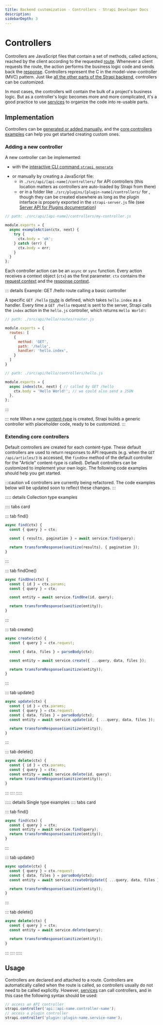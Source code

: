 ```yaml
---
title: Backend customization - Controllers - Strapi Developer Docs
description:
sidebarDepth: 3
---
```


<!-- TODO: update SEO -->

# Controllers

Controllers are JavaScript files that contain a set of methods, called actions, reached by the client according to the requested [route](/developer-docs/latest/development/backend-customization/routes.md). Whenever a client requests the route, the action performs the business logic code and sends back the [response](/developer-docs/latest/development/backend-customization#responses). Controllers represent the C in the model-view-controller (MVC) pattern. Just like [all the other parts of the Strapi backend](/developer-docs/latest/development/backend-customization.md), controllers can be customized.

In most cases, the controllers will contain the bulk of a project's business logic. But as a controller's logic becomes more and more complicated, it's a good practice to use [services](/developer-docs/latest/development/backend-customization/services.md) to organize the code into re-usable parts.
<!-- TODO: remove this comment — the links above will work only when merged with PRs #450 and #446 -->

## Implementation

Controllers can be [generated or added manually](#adding-a-new-controller), and the [core controllers examples](#extending-core-controllers) can help you get started creating custom ones.

### Adding a new controller

A new controller can be implemented:

- with the [interactive CLI command `strapi generate`](/developer-docs/latest/developer-resources/cli/CLI.md#strapi-generate)
<!-- TODO: update CLI documentation with the new interactive `strapi generate` -->
- or manually by creating a JavaScript file:
  - in `./src/api/[api-name]/controllers/` for API controllers (this location matters as controllers are auto-loaded by Strapi from there)
  - or in a folder like `./src/plugins/[plugin-name]/controllers/` for , though they can be created elsewhere as long as the plugin interface is properly exported in the `strapi-server.js` file (see [Server API for Plugins documentation](/developer-docs/latest/developer-resources/plugin-api-reference/server.md))

```js
// path: ./src/api/[api-name]/controllers/my-controller.js

module.exports = {
  async exampleAction(ctx, next) {
    try {
      ctx.body = 'ok';
    } catch (err) {
      ctx.body = err;
    }
  }
};
```

Each controller action can be an `async` or `sync` function.
Every action receives a context object (`ctx`) as the first parameter. `ctx` contains the [request context](/developer-docs/latest/development/backend-customization/requests-responses.md#requests) and the [response context](/developer-docs/latest/development/backend-customization/requests-responses.md#responses).
<!-- TODO: update these links once merged with the backend customization intro PR (#446) -->

::: details Example: GET /hello route calling a basic controller

A specific `GET /hello` [route](/developer-docs/latest/development/backend-customization/routes.md) is defined, which takes `hello.index` as a handler. Every time a `GET /hello` request is sent to the server, Strapi calls the `index` action in the `hello.js` controller, which returns `Hello World!`:
<!-- TODO: remove this comment — the link above will work only when merged with PR #450 -->

```js
// path: ./src/api/hello/routes/router.js

module.exports = {
  routes: [
    {
      method: 'GET',
      path: '/hello',
      handler: 'hello.index',
    }
  ]
}

// path: ./src/api/hello/controllers/hello.js

module.exports = {
  async index(ctx, next) { // called by GET /hello 
    ctx.body = 'Hello World!'; // we could also send a JSON
  },
};
```

:::

::: note
When a new [content-type](/developer-docs/latest/development/backend-customization/models.md#content-types) is created, Strapi builds a generic controller with placeholder code, ready to be customized.
:::

### Extending core controllers

Default controllers are created for each content-type. These default controllers are used to return responses to API requests (e.g. when the `GET /api/articles/3` is accessed, the `findOne` method of the default controller for the "Article" content-type is called). Default controllers can be customized to implement your own logic. The following code examples should help you get started.

:::caution
v4 controllers are currently being refactored. The code examples below will be updated soon to reflect these changes.
:::

<!-- TODO: add instructions if we keep code examples as-is, because they use `transformResponse` and `sanitize` methods that are defined elsewhere -->

::::: details Collection type examples

:::: tabs card

::: tab find()

```js
async find(ctx) {
  const { query } = ctx;

  const { results, pagination } = await service.find(query);

  return transformResponse(sanitize(results), { pagination });
}
```

:::

::: tab findOne()

```js
async findOne(ctx) {
  const { id } = ctx.params;
  const { query } = ctx;

  const entity = await service.findOne(id, query);

  return transformResponse(sanitize(entity));
}
```

:::

::: tab create()

```js
async create(ctx) {
  const { query } = ctx.request;

  const { data, files } = parseBody(ctx);

  const entity = await service.create({ ...query, data, files });

  return transformResponse(sanitize(entity));
}
```

:::

::: tab update()

```js
async update(ctx) {
  const { id } = ctx.params;
  const { query } = ctx.request;
  const { data, files } = parseBody(ctx);
  const entity = await service.update(id, { ...query, data, files });

  return transformResponse(sanitize(entity));
}
```

:::

::: tab delete()

```js
async delete(ctx) {
  const { id } = ctx.params;
  const { query } = ctx;
  const entity = await service.delete(id, query);
  return transformResponse(sanitize(entity));
}
```

:::
::::
:::::

::::: details Single type examples
:::: tabs card

::: tab find()

```js
async find(ctx) {
  const { query } = ctx;
  const entity = await service.find(query);
  return transformResponse(sanitize(entity));
}

```

:::

::: tab update()

```js
async update(ctx) {
  const { query } = ctx.request;
  const { data, files } = parseBody(ctx);
  const entity = await service.createOrUpdate({ ...query, data, files });

  return transformResponse(sanitize(entity));
}
```

:::

::: tab delete()

```js
async delete(ctx) {
  const { query } = ctx;
  const entity = await service.delete(query);

  return transformResponse(sanitize(entity));
}
```

:::
::::
:::::

## Usage

Controllers are declared and attached to a route. Controllers are automatically called when the route is called, so controllers usually do not need to be called explicitly. However, [services](/developer-docs/latest/development/backend-customization/services.md) can call controllers, and in this case the following syntax should be used:

```js
// access an API controller
strapi.controller('api::api-name.controller-name');
// access a plugin controller
strapi.controller('plugin::plugin-name.service-name');
```
